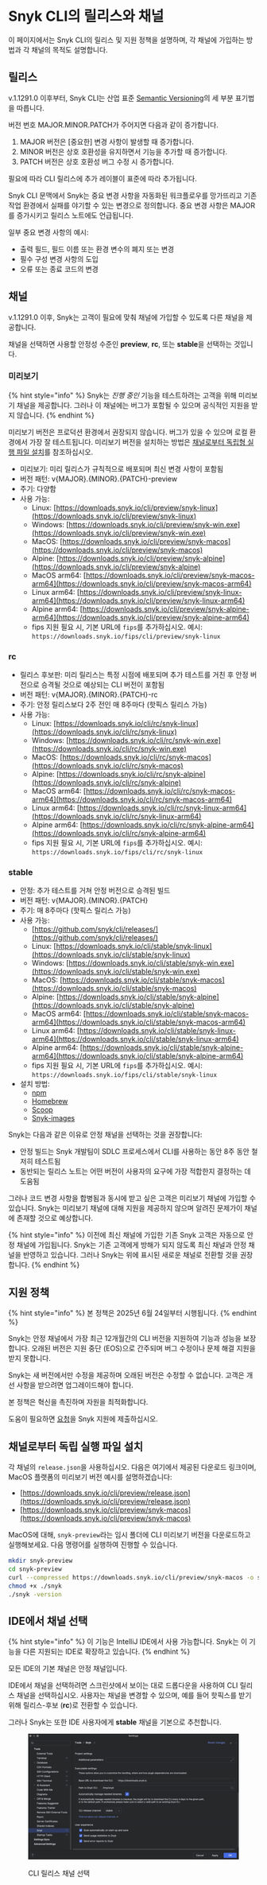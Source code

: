 # Snyk CLI의 릴리스와 채널

이 페이지에서는 Snyk CLI의 릴리스 및 지원 정책을 설명하며, 각 채널에 가입하는 방법과 각 채널의 목적도 설명합니다.

## 릴리스

v.1.1291.0 이후부터, Snyk CLI는 산업 표준 [Semantic Versioning](https://semver.org/)의 세 부분 표기법을 따릅니다.

버전 번호 MAJOR.MINOR.PATCH가 주어지면 다음과 같이 증가합니다.

1. MAJOR 버전은 [중요한] 변경 사항이 발생할 때 증가합니다.
2. MINOR 버전은 상호 호환성을 유지하면서 기능을 추가할 때 증가합니다.
3. PATCH 버전은 상호 호환성 버그 수정 시 증가합니다.

필요에 따라 CLI 릴리스에 추가 레이블이 표준에 따라 추가됩니다.

Snyk CLI 문맥에서 Snyk는 중요 변경 사항을 자동화된 워크플로우를 망가뜨리고 기존 작업 환경에서 실패를 야기할 수 있는 변경으로 정의합니다. 중요 변경 사항은 MAJOR를 증가시키고 릴리스 노트에도 언급됩니다.

일부 중요 변경 사항의 예시:

- 출력 필드, 필드 이름 또는 환경 변수의 폐지 또는 변경
- 필수 구성 변경 사항의 도입
- 오류 또는 종료 코드의 변경

## 채널

v.1.1291.0 이후, Snyk는 고객이 필요에 맞춰 채널에 가입할 수 있도록 다른 채널을 제공합니다.

채널을 선택하면 사용할 안정성 수준인 **preview**, **rc**, 또는 **stable**을 선택하는 것입니다.

### 미리보기

{% hint style="info" %}
Snyk는 _진행 중인_ 기능을 테스트하려는 고객을 위해 미리보기 채널을 제공합니다. 그러나 이 채널에는 버그가 포함될 수 있으며 공식적인 지원을 받지 않습니다.
{% endhint %}

미리보기 버전은 프로덕션 환경에서 권장되지 않습니다. 버그가 있을 수 있으며 로컬 환경에서 가장 잘 테스트됩니다. 미리보기 버전을 설치하는 방법은 [채널로부터 독립형 실행 파일 설치](releases-and-channels-for-the-snyk-cli.md#install-standalone-executables-from-a-channel)를 참조하십시오.

- 미리보기: 미리 릴리스가 규칙적으로 배포되며 최신 변경 사항이 포함됨
- 버전 패턴: v{MAJOR}.{MINOR}.{PATCH}-preview
- 주기: 다양함
- 사용 가능:
  - Linux: [https://downloads.snyk.io/cli/preview/snyk-linux](https://downloads.snyk.io/cli/preview/snyk-linux)
  - Windows: [https://downloads.snyk.io/cli/preview/snyk-win.exe](https://downloads.snyk.io/cli/preview/snyk-win.exe)
  - MacOS: [https://downloads.snyk.io/cli/preview/snyk-macos](https://downloads.snyk.io/cli/preview/snyk-macos)
  - Alpine: [https://downloads.snyk.io/cli/preview/snyk-alpine](https://downloads.snyk.io/cli/preview/snyk-alpine)
  - MacOS arm64: [https://downloads.snyk.io/cli/preview/snyk-macos-arm64](https://downloads.snyk.io/cli/preview/snyk-macos-arm64)
  - Linux arm64: [https://downloads.snyk.io/cli/preview/snyk-linux-arm64](https://downloads.snyk.io/cli/preview/snyk-linux-arm64)
  - Alpine arm64: [https://downloads.snyk.io/cli/preview/snyk-alpine-arm64](https://downloads.snyk.io/cli/preview/snyk-alpine-arm64)
  - fips 지원 필요 시, 기본 URL에 `fips`를 추가하십시오. 예시: `https://downloads.snyk.io/fips/cli/preview/snyk-linux`&#x20;

### rc

- 릴리스 후보판: 미리 릴리스는 특정 시점에 배포되며 추가 테스트를 거친 후 안정 버전으로 승격될 것으로 예상되는 CLI 버전이 포함됨
- 버전 패턴: v{MAJOR}.{MINOR}.{PATCH}-rc
- 주기: 안정 릴리스보다 2주 전인 매 8주마다 (핫픽스 릴리스 가능)
- 사용 가능:
  - Linux: [https://downloads.snyk.io/cli/rc/snyk-linux](https://downloads.snyk.io/cli/rc/snyk-linux)
  - Windows: [https://downloads.snyk.io/cli/rc/snyk-win.exe](https://downloads.snyk.io/cli/rc/snyk-win.exe)
  - MacOS: [https://downloads.snyk.io/cli/rc/snyk-macos](https://downloads.snyk.io/cli/rc/snyk-macos)
  - Alpine: [https://downloads.snyk.io/cli/rc/snyk-alpine](https://downloads.snyk.io/cli/rc/snyk-alpine)
  - MacOS arm64: [https://downloads.snyk.io/cli/rc/snyk-macos-arm64](https://downloads.snyk.io/cli/rc/snyk-macos-arm64)
  - Linux arm64: [https://downloads.snyk.io/cli/rc/snyk-linux-arm64](https://downloads.snyk.io/cli/rc/snyk-linux-arm64)
  - Alpine arm64: [https://downloads.snyk.io/cli/rc/snyk-alpine-arm64](https://downloads.snyk.io/cli/rc/snyk-alpine-arm64)
  - fips 지원 필요 시, 기본 URL에 `fips`를 추가하십시오. 예시: `https://downloads.snyk.io/fips/cli/rc/snyk-linux`&#x20;

### **stable**

- 안정: 추가 테스트를 거쳐 안정 버전으로 승격된 빌드
- 버전 패턴: v{MAJOR}.{MINOR}.{PATCH}
- 주기: 매 8주마다 (핫픽스 릴리스 가능)
- 사용 가능:
  - [https://github.com/snyk/cli/releases/](https://github.com/snyk/cli/releases/)
  - Linux: [https://downloads.snyk.io/cli/stable/snyk-linux](https://downloads.snyk.io/cli/stable/snyk-linux)
  - Windows: [https://downloads.snyk.io/cli/stable/snyk-win.exe](https://downloads.snyk.io/cli/stable/snyk-win.exe)
  - MacOS: [https://downloads.snyk.io/cli/stable/snyk-macos](https://downloads.snyk.io/cli/stable/snyk-macos)
  - Alpine: [https://downloads.snyk.io/cli/stable/snyk-alpine](https://downloads.snyk.io/cli/stable/snyk-alpine)
  - MacOS arm64: [https://downloads.snyk.io/cli/stable/snyk-macos-arm64](https://downloads.snyk.io/cli/stable/snyk-macos-arm64)
  - Linux arm64: [https://downloads.snyk.io/cli/stable/snyk-linux-arm64](https://downloads.snyk.io/cli/stable/snyk-linux-arm64)
  - Alpine arm64: [https://downloads.snyk.io/cli/stable/snyk-alpine-arm64](https://downloads.snyk.io/cli/stable/snyk-alpine-arm64)
  - fips 지원 필요 시, 기본 URL에 `fips`를 추가하십시오. 예시: `https://downloads.snyk.io/fips/cli/stable/snyk-linux`&#x20;
- 설치 방법:
  - [npm](install-or-update-the-snyk-cli/#install-the-snyk-cli-with-npm-or-yarn)
  - [Homebrew](install-or-update-the-snyk-cli/#install-with-homebrew-macos-linux)
  - [Scoop](install-or-update-the-snyk-cli/#install-with-scoop-windows)
  - [Snyk-images](install-or-update-the-snyk-cli/#snyk-cli-in-a-docker-image)

Snyk는 다음과 같은 이유로 안정 채널을 선택하는 것을 권장합니다:

- 안정 빌드는 Snyk 개발팀이 SDLC 프로세스에서 CLI를 사용하는 동안 8주 동안 철저히 테스트됨
- 동반되는 릴리스 노트는 어떤 버전이 사용자의 요구에 가장 적합한지 결정하는 데 도움됨

그러나 코드 변경 사항을 합병됨과 동시에 받고 싶은 고객은 미리보기 채널에 가입할 수 있습니다. Snyk는 미리보기 채널에 대해 지원을 제공하지 않으며 알려진 문제가이 채널에 존재할 것으로 예상합니다.

{% hint style="info" %}
이전에 최신 채널에 가입한 기존 Snyk 고객은 자동으로 안정 채널에 가입됩니다. Snyk는 기존 고객에게 방해가 되지 않도록 최신 채널과 안정 채널을 반영하고 있습니다. 그러나 Snyk는 위에 표시된 새로운 채널로 전환할 것을 권장합니다.
{% endhint %}

## 지원 정책

{% hint style="info" %}
본 정책은 2025년 6월 24일부터 시행됩니다.
{% endhint %}

Snyk는 안정 채널에서 가장 최근 12개월간의 CLI 버전을 지원하여 기능과 성능을 보장합니다. 오래된 버전은 지원 중단 (EOS)으로 간주되며 버그 수정이나 문제 해결 지원을 받지 못합니다.

Snyk는 새 버전에서만 수정을 제공하며 오래된 버전은 수정할 수 없습니다. 고객은 개선 사항을 받으려면 업그레이드해야 합니다.

본 정책은 혁신을 촉진하며 자원을 최적화합니다.

도움이 필요하면 [요청](https://support.snyk.io)을 Snyk 지원에 제출하십시오.

## 채널로부터 독립 실행 파일 설치

각 채널의 `release.json`을 사용하십시오. 다음은 여기에서 제공된 다운로드 링크이며, MacOS 플랫폼의 미리보기 버전 예시를 설명하겠습니다:

- [https://downloads.snyk.io/cli/preview/release.json](https://downloads.snyk.io/cli/preview/release.json)
- [https://downloads.snyk.io/cli/preview/snyk-macos](https://downloads.snyk.io/cli/preview/snyk-macos)

MacOS에 대해, `snyk-preview`라는 임시 폴더에 CLI 미리보기 버전을 다운로드하고 실행해보세요. 다음 명령어를 실행하여 진행할 수 있습니다.

```sh
mkdir snyk-preview
cd snyk-preview
curl --compressed https://downloads.snyk.io/cli/preview/snyk-macos -o snyk
chmod +x ./snyk
./snyk -version
```

## IDE에서 채널 선택

{% hint style="info" %}
이 기능은 IntelliJ IDE에서 사용 가능합니다. Snyk는 이 기능을 다른 지원되는 IDE로 확장하고 있습니다.
{% endhint %}

모든 IDE의 기본 채널은 안정 채널입니다.

IDE에서 채널을 선택하려면 스크린샷에서 보이는 대로 드롭다운을 사용하여 CLI 릴리스 채널을 선택하십시오. 사용자는 채널을 변경할 수 있으며, 예를 들어 핫픽스를 받기 위해 릴리스-후보 (**rc**)로 전환할 수 있습니다.

그러나 Snyk는 또한 IDE 사용자에게 **stable** 채널을 기본으로 추천합니다.

<figure><img src="../.gitbook/assets/Screenshot 2024-09-02 at 10.32.41.png" alt="Choose a CLI release channel"><figcaption><p>CLI 릴리스 채널 선택</p></figcaption></figure>